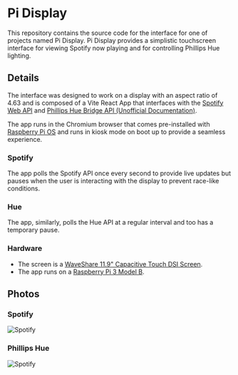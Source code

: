 # Pi Display

This repository contains the source code for the interface for one of projects named Pi Display. Pi Display provides a simplistic touchscreen interface for viewing Spotify now playing and for controlling Phillips Hue lighting.

## Details

The interface was designed to work on a display with an aspect ratio of 4.63 and is composed of a Vite React App that interfaces with the [Spotify Web API](https://developer.spotify.com/documentation/web-api/) and [Phillips Hue Bridge API (Unofficial Documentation)](https://www.burgestrand.se/hue-api/).

The app runs in the Chromium browser that comes pre-installed with [Raspberry Pi OS](https://www.raspberrypi.com/software/) and runs in kiosk mode on boot up to provide a seamless experience.

### Spotify

The app polls the Spotify API once every second to provide live updates but pauses when the user is interacting with the display to prevent race-like conditions.

### Hue

The app, similarly, polls the Hue API at a regular interval and too has a temporary pause.

### Hardware

- The screen is a [WaveShare 11.9" Capacitive Touch DSI Screen](https://www.waveshare.com/11.9inch-hdmi-lcd.htm).
- The app runs on a [Raspberry Pi 3 Model B](https://www.raspberrypi.com/products/raspberry-pi-3-model-b/).

## Photos

### Spotify

![Spotify](https://i.imgur.com/OCayhGG.png)

### Phillips Hue

![Spotify](https://i.imgur.com/8E1mXqi.png)
